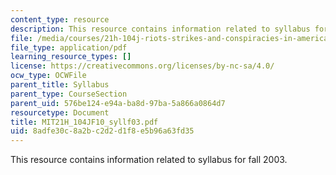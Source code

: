 ```yaml
---
content_type: resource
description: This resource contains information related to syllabus for fall 2003.
file: /media/courses/21h-104j-riots-strikes-and-conspiracies-in-american-history-fall-2010/8adfe30c8a2bc2d2d1f8e5b96a63fd35_MIT21H_104JF10_syllf03.pdf
file_type: application/pdf
learning_resource_types: []
license: https://creativecommons.org/licenses/by-nc-sa/4.0/
ocw_type: OCWFile
parent_title: Syllabus
parent_type: CourseSection
parent_uid: 576be124-e94a-ba8d-97ba-5a866a0864d7
resourcetype: Document
title: MIT21H_104JF10_syllf03.pdf
uid: 8adfe30c-8a2b-c2d2-d1f8-e5b96a63fd35
---
```

This resource contains information related to syllabus for fall 2003.